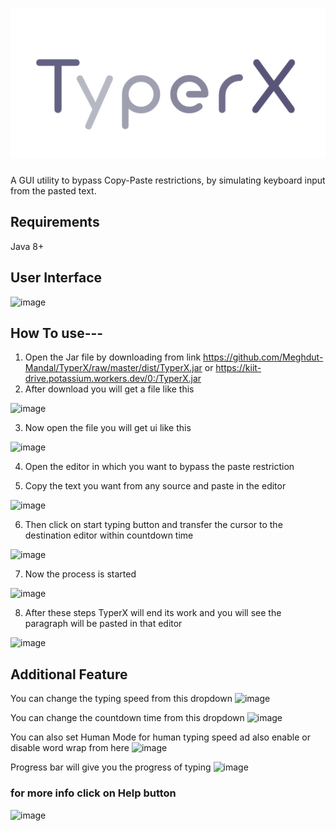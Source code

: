 # ![image](https://github.com/Meghdut-Mandal/TyperX/raw/master/typerx.png)

A GUI utility to bypass Copy-Paste restrictions, by simulating keyboard input from the pasted text.
## Requirements
Java 8+ 

## User Interface
![image](https://user-images.githubusercontent.com/50911878/99957884-64955600-2dae-11eb-9928-933c9057d2ac.png)

## How To use---

1. Open the Jar file by downloading from link https://github.com/Meghdut-Mandal/TyperX/raw/master/dist/TyperX.jar  or https://kiit-drive.potassium.workers.dev/0:/TyperX.jar 
2. After download you will get a file like this

![image](https://user-images.githubusercontent.com/50911878/99958438-63185d80-2daf-11eb-8d0e-b1f8ee91faf6.png)

3. Now open the file you will get ui like this

![image](https://user-images.githubusercontent.com/50911878/99958605-b12d6100-2daf-11eb-95a6-120e37957985.png)

4. Open the editor in which you want to bypass the paste restriction

5. Copy the text you want from any source and paste in the editor

![image](https://user-images.githubusercontent.com/50911878/99959357-e25a6100-2db0-11eb-92ee-fa3017710518.png)

6. Then click on start typing button and transfer the cursor to the destination editor within countdown time

![image](https://user-images.githubusercontent.com/50911878/99960146-4893b380-2db2-11eb-8ecd-400f8280770c.png)

7. Now the process is started

![image](https://user-images.githubusercontent.com/50911878/99961321-387cd380-2db4-11eb-954c-2a8d8aab9944.png)

8. After these steps TyperX will end its work and you will see the paragraph will be pasted in that editor

![image](https://user-images.githubusercontent.com/50911878/99960395-acb67780-2db2-11eb-888c-0877bcd09c89.png)

## Additional Feature

You can change the typing speed from this dropdown 
![image](https://user-images.githubusercontent.com/50911878/99960693-2cdcdd00-2db3-11eb-94a0-3f4aa3576b65.png)

You can change the countdown time from this dropdown 
![image](https://user-images.githubusercontent.com/50911878/99960834-6a416a80-2db3-11eb-9346-760332215abf.png)

You can also set Human Mode for human typing speed ad also enable or disable word wrap from here 
![image](https://user-images.githubusercontent.com/50911878/99961037-bf7d7c00-2db3-11eb-8b1c-a7cdff5a1e48.png)

Progress bar will give you the progress of typing ![image](https://user-images.githubusercontent.com/50911878/99961275-1d11c880-2db4-11eb-8e92-bc1f5e11b948.png)

### for more info click on Help button
![image](https://user-images.githubusercontent.com/50911878/99961669-ceb0f980-2db4-11eb-95a5-99f59fe60fd2.png)
